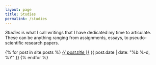 ```yaml
---
layout: page
title: Studies
permalink: /studies
---
```


*Studies* is what I call writings that I have dedicated my time to articulate. These can be anything ranging from assignments, essays, to pseudo-scientific research papers.

{% for post in site.posts %}
  <i class="post-list-title"><a href="{{ post.url | prepend: site.baseurl }}">{{ post.title }}</a></i>
  <span class="post-meta">{{ post.date | date: "%b %-d, %Y" }}</span>
{% endfor %}
